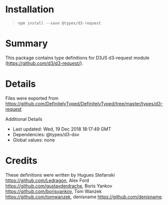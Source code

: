# Installation
> `npm install --save @types/d3-request`

# Summary
This package contains type definitions for D3JS d3-request module (https://github.com/d3/d3-request/).

# Details
Files were exported from https://github.com/DefinitelyTyped/DefinitelyTyped/tree/master/types/d3-request

Additional Details
 * Last updated: Wed, 19 Dec 2018 18:17:49 GMT
 * Dependencies: @types/d3-dsv
 * Global values: none

# Credits
These definitions were written by Hugues Stefanski <https://github.com/Ledragon>, Alex Ford <https://github.com/gustavderdrache>, Boris Yankov <https://github.com/borisyankov>, Tom Wanzek <https://github.com/tomwanzek>, denisname <https://github.com/denisname>.
